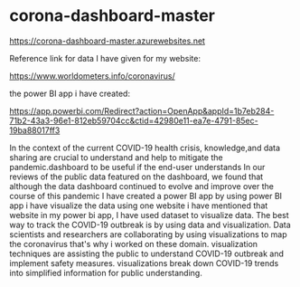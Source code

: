 # corona-dashboard-master
https://corona-dashboard-master.azurewebsites.net

Reference link for data I have given for my website:

https://www.worldometers.info/coronavirus/ 

the power BI app i have created:

https://app.powerbi.com/Redirect?action=OpenApp&appId=1b7eb284-71b2-43a3-96e1-812eb59704cc&ctid=42980e11-ea7e-4791-85ec-19ba88017ff3 
		 
In the context of the current COVID-19 health crisis, knowledge,and data sharing are crucial to understand and help to mitigate the pandemic.dashboard to be useful if the end-user understands In our reviews of the public data featured on the dashboard, we found that although the data dashboard continued to evolve and improve over the course of this pandemic I have created a power BI app by using power BI app i have visualize the data using one website i have mentioned that website in my power bi app, I have used dataset to visualize data. The best way to track the COVID-19 outbreak is by using data and visualization. Data scientists and researchers are collaborating by using visualizations to map the coronavirus that's why i worked on these domain. visualization techniques are assisting the public to understand COVID-19 outbreak and implement safety measures. visualizations break down COVID-19 trends into simplified information for public understanding. 
